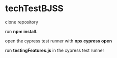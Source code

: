 # techTestBJSS

clone repository 

run <b>npm install</b>.

open the cypress test runner with <b>npx cypress open</b>

run <b>testingFeatures.js</b> in the cypress test runner
